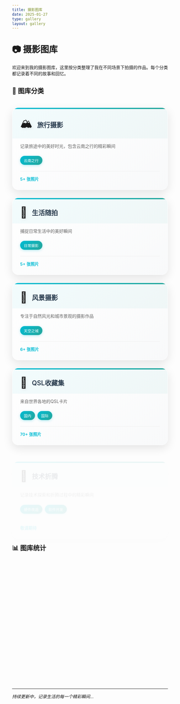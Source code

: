 ```yaml
---
title: 摄影图库
date: 2025-01-27
type: gallery
layout: gallery
---
```

# 📷 摄影图库

欢迎来到我的摄影图库，这里按分类整理了我在不同场景下拍摄的作品。每个分类都记录着不同的故事和回忆。

## 📂 图库分类

<div class="gallery-categories">

<div class="category-card travel-card">
<div class="card-header">
<span class="card-icon">🏔️</span>
<h3><a href="/gallery/travel/">旅行摄影</a></h3>
</div>
<div class="card-content">
<p class="card-description">记录旅途中的美好时光，包含云南之行的精彩瞬间</p>
<div class="card-tags">
<span class="tag">云南之行</span>
</div>
<div class="card-stats">
<span class="photo-count">5+ 张照片</span>
</div>
</div>
</div>

<div class="category-card life-card">
<div class="card-header">
<span class="card-icon">📱</span>
<h3><a href="/gallery/life/">生活随拍</a></h3>
</div>
<div class="card-content">
<p class="card-description">捕捉日常生活中的美好瞬间</p>
<div class="card-tags">
<span class="tag">日常摄影</span>
</div>
<div class="card-stats">
<span class="photo-count">5+ 张照片</span>
</div>
</div>
</div>

<div class="category-card landscape-card">
<div class="card-header">
<span class="card-icon">🌄</span>
<h3><a href="/gallery/landscape/">风景摄影</a></h3>
</div>
<div class="card-content">
<p class="card-description">专注于自然风光和城市景观的摄影作品</p>
<div class="card-tags">
<span class="tag">天空之城</span>
</div>
<div class="card-stats">
<span class="photo-count">6+ 张照片</span>
</div>
</div>
</div>

<div class="category-card qsl-card">
<div class="card-header">
<span class="card-icon">📡</span>
<h3><a href="/gallery/qsl/">QSL收藏集</a></h3>
</div>
<div class="card-content">
<p class="card-description">来自世界各地的QSL卡片</p>
<div class="card-tags">
<span class="tag">国内</span>
<span class="tag">国际</span>
</div>
<div class="card-stats">
<span class="photo-count">70+ 张照片</span>
</div>
</div>
</div>

<div class="category-card tech-card">
<div class="card-header">
<span class="card-icon">🔧</span>
<h3><a href="/gallery/tech/">技术折腾</a></h3>
</div>
<div class="card-content">
<p class="card-description">记录技术探索和折腾过程中的精彩瞬间</p>
<div class="card-tags">
<span class="tag">硬件改造</span>
<span class="tag">软件开发</span>
</div>
<div class="card-stats">
<span class="photo-count">敬请期待</span>
</div>
</div>
</div>

</div>

## 📊 图库统计

<div class="gallery-stats">
<div class="stats-container">
<div class="stat-item">
<div class="stat-icon">📁</div>
<div class="stat-info">
<span class="stat-number" data-count="5">0</span>
<span class="stat-label">分类</span>
</div>
</div>
<div class="stat-item">
<div class="stat-icon">📸</div>
<div class="stat-info">
<span class="stat-number" data-count="90">0</span>
<span class="stat-label">照片</span>
</div>
</div>
<div class="stat-item">
<div class="stat-icon">📅</div>
<div class="stat-info">
<span class="stat-number" data-count="2025">2025</span>
<span class="stat-label">年份</span>
</div>
</div>
</div>
</div>

---

*持续更新中，记录生活的每一个精彩瞬间...*

<style>
/* 摄影图库归档页面样式 */
.gallery-categories {
    display: grid;
    grid-template-columns: repeat(auto-fit, minmax(320px, 1fr));
    gap: 25px;
    margin: 40px 0;
}

/* 分类卡片样式 */
.category-card {
    background: linear-gradient(145deg, #ffffff 0%, #f8f9fa 100%);
    border-radius: 20px;
    padding: 0;
    box-shadow: 0 10px 30px rgba(0, 0, 0, 0.1);
    transition: all 0.4s cubic-bezier(0.175, 0.885, 0.32, 1.275);
    overflow: hidden;
    position: relative;
    border: 1px solid rgba(255, 255, 255, 0.2);
}

.category-card::before {
    content: '';
    position: absolute;
    top: 0;
    left: 0;
    right: 0;
    height: 4px;
    background: linear-gradient(90deg, #00bcd4, #26a69a);
    transition: all 0.3s ease;
}

.category-card:hover {
    transform: translateY(-8px) scale(1.02);
    box-shadow: 0 20px 40px rgba(0, 0, 0, 0.15);
}

.category-card:hover::before {
    height: 6px;
    background: linear-gradient(90deg, #00acc1, #26a69a, #66bb6a);
}

/* 卡片头部 */
.card-header {
    display: flex;
    align-items: center;
    padding: 25px 25px 15px;
    background: linear-gradient(135deg, rgba(0, 188, 212, 0.05) 0%, rgba(38, 166, 154, 0.05) 100%);
}

.card-icon {
    font-size: 2.5em;
    margin-right: 15px;
    filter: drop-shadow(2px 2px 4px rgba(0, 0, 0, 0.1));
    animation: float 3s ease-in-out infinite;
}

@keyframes float {
    0%, 100% { transform: translateY(0px); }
    50% { transform: translateY(-5px); }
}

.card-header h3 {
    margin: 0;
    font-size: 1.5em;
    font-weight: 600;
    color: #2c3e50;
    transition: all 0.3s ease;
}

.card-header h3 a {
    color: inherit;
    text-decoration: none;
    position: relative;
}

.card-header h3 a::after {
    content: '';
    position: absolute;
    bottom: -2px;
    left: 0;
    width: 0;
    height: 2px;
    background: linear-gradient(90deg, #00bcd4, #26a69a);
    transition: width 0.3s ease;
}

.card-header h3 a:hover::after {
    width: 100%;
}

/* 卡片内容 */
.card-content {
    padding: 0 25px 25px;
}

.card-description {
    color: #666;
    line-height: 1.6;
    margin-bottom: 20px;
    font-size: 1em;
}

/* 标签样式 */
.card-tags {
    display: flex;
    flex-wrap: wrap;
    gap: 8px;
    margin-bottom: 20px;
}

.tag {
    background: linear-gradient(135deg, #00bcd4, #26a69a);
    color: white;
    padding: 6px 12px;
    border-radius: 20px;
    font-size: 0.85em;
    font-weight: 500;
    transition: all 0.3s ease;
    box-shadow: 0 2px 8px rgba(0, 188, 212, 0.3);
}

.tag:hover {
    transform: translateY(-2px);
    box-shadow: 0 4px 12px rgba(0, 188, 212, 0.4);
}

/* 卡片统计 */
.card-stats {
    display: flex;
    justify-content: space-between;
    align-items: center;
    padding-top: 15px;
    border-top: 1px solid #eee;
}

.photo-count {
    color: #00bcd4;
    font-weight: 600;
    font-size: 0.95em;
}

/* 特定卡片主题色 */
.travel-card:hover::before {
    background: linear-gradient(90deg, #ff6b6b, #ffa726);
}

.life-card:hover::before {
    background: linear-gradient(90deg, #42a5f5, #66bb6a);
}

.landscape-card:hover::before {
    background: linear-gradient(90deg, #26a69a, #66bb6a);
}

.qsl-card:hover::before {
    background: linear-gradient(90deg, #ab47bc, #7e57c2);
}

.tech-card:hover::before {
    background: linear-gradient(90deg, #ff9800, #f57c00);
}

/* 图库统计样式 */
.gallery-stats {
    margin: 50px 0;
    padding: 40px 20px;
    background: linear-gradient(135deg, #667eea 0%, #764ba2 100%);
    border-radius: 25px;
    box-shadow: 0 15px 35px rgba(102, 126, 234, 0.3);
    position: relative;
    overflow: hidden;
}

.gallery-stats::before {
    content: '';
    position: absolute;
    top: 0;
    left: 0;
    right: 0;
    bottom: 0;
    background: url('data:image/svg+xml,<svg xmlns="http://www.w3.org/2000/svg" viewBox="0 0 100 100"><defs><pattern id="grain" width="100" height="100" patternUnits="userSpaceOnUse"><circle cx="25" cy="25" r="1" fill="rgba(255,255,255,0.1)"/><circle cx="75" cy="75" r="1" fill="rgba(255,255,255,0.1)"/><circle cx="50" cy="10" r="0.5" fill="rgba(255,255,255,0.05)"/></pattern></defs><rect width="100" height="100" fill="url(%23grain)"/></svg>');
    opacity: 0.3;
}

.stats-container {
    display: grid;
    grid-template-columns: repeat(auto-fit, minmax(150px, 1fr));
    gap: 25px;
    position: relative;
    z-index: 1;
}

.stat-item {
    display: flex;
    align-items: center;
    padding: 25px;
    background: rgba(255, 255, 255, 0.15);
    backdrop-filter: blur(10px);
    border-radius: 20px;
    border: 1px solid rgba(255, 255, 255, 0.2);
    transition: all 0.4s cubic-bezier(0.175, 0.885, 0.32, 1.275);
    position: relative;
    overflow: hidden;
}

.stat-item::before {
    content: '';
    position: absolute;
    top: 0;
    left: -100%;
    width: 100%;
    height: 100%;
    background: linear-gradient(90deg, transparent, rgba(255, 255, 255, 0.2), transparent);
    transition: left 0.6s ease;
}

.stat-item:hover::before {
    left: 100%;
}

.stat-item:hover {
    transform: translateY(-8px) scale(1.05);
    background: rgba(255, 255, 255, 0.25);
    box-shadow: 0 15px 30px rgba(0, 0, 0, 0.2);
}

.stat-icon {
    font-size: 2.5em;
    margin-right: 15px;
    filter: drop-shadow(2px 2px 4px rgba(0, 0, 0, 0.3));
    animation: pulse 2s ease-in-out infinite;
}

@keyframes pulse {
    0%, 100% { transform: scale(1); }
    50% { transform: scale(1.1); }
}

.stat-info {
    display: flex;
    flex-direction: column;
    align-items: flex-start;
}

.stat-number {
    font-size: 2.2em;
    font-weight: 700;
    color: #ffffff;
    margin-bottom: 5px;
    text-shadow: 2px 2px 4px rgba(0, 0, 0, 0.3);
    transition: all 0.3s ease;
}

.stat-label {
    color: rgba(255, 255, 255, 0.9);
    font-size: 1em;
    font-weight: 500;
    text-transform: uppercase;
    letter-spacing: 1px;
    text-shadow: 1px 1px 2px rgba(0, 0, 0, 0.3);
}

/* 主标题样式 */
.gallery h1 {
    text-align: center;
    color: #2c3e50;
    margin-bottom: 30px;
    font-size: 2.5em;
}

.gallery h2 {
    color: #2c3e50;
    margin-top: 40px;
    margin-bottom: 20px;
    font-size: 1.8em;
}

/* 响应式设计 */
@media (max-width: 768px) {
    .gallery-categories {
        grid-template-columns: 1fr;
        gap: 20px;
    }
  
    .gallery-stats {
        flex-direction: column;
        gap: 20px;
    }
  
    .gallery h1 {
        font-size: 2em;
    }
  
    .stat-number {
        font-size: 2em;
    }
}

/* 通用样式 */
.gallery p {
    color: #666;
    line-height: 1.6;
    margin-bottom: 20px;
    font-size: 1.1em;
}

/* 页面加载动画 */
@keyframes fadeInUp {
    from {
        opacity: 0;
        transform: translateY(30px);
    }
    to {
        opacity: 1;
        transform: translateY(0);
    }
}

.category-card {
    animation: fadeInUp 0.6s ease-out forwards;
}

.category-card:nth-child(1) { animation-delay: 0.1s; }
.category-card:nth-child(2) { animation-delay: 0.2s; }
.category-card:nth-child(3) { animation-delay: 0.3s; }
.category-card:nth-child(4) { animation-delay: 0.4s; }

.gallery-stats {
    animation: fadeInUp 0.8s ease-out 0.5s forwards;
    opacity: 0;
}

/* 滚动触发动画 */
.animate-on-scroll {
    opacity: 0;
    transform: translateY(50px);
    transition: all 0.8s ease-out;
}

.animate-on-scroll.animated {
    opacity: 1;
    transform: translateY(0);
}
</style>

<script>
// 数字动画效果
function animateNumbers() {
    const numbers = document.querySelectorAll('.stat-number[data-count]');
  
    numbers.forEach(number => {
        const target = parseInt(number.getAttribute('data-count'));
        const duration = 2000; // 2秒动画
        const step = target / (duration / 16); // 60fps
        let current = 0;
  
        const timer = setInterval(() => {
            current += step;
            if (current >= target) {
                current = target;
                clearInterval(timer);
            }
  
            if (target === 30) {
                number.textContent = Math.floor(current) + '+';
            } else {
                number.textContent = Math.floor(current);
            }
        }, 16);
    });
}

// 滚动动画观察器
function initScrollAnimations() {
    const observer = new IntersectionObserver((entries) => {
        entries.forEach(entry => {
            if (entry.isIntersecting) {
                entry.target.classList.add('animated');
    
                // 如果是统计模块，触发数字动画
                if (entry.target.classList.contains('gallery-stats')) {
                    setTimeout(animateNumbers, 300);
                }
            }
        });
    }, {
        threshold: 0.1,
        rootMargin: '0px 0px -50px 0px'
    });
  
    // 观察需要动画的元素
    document.querySelectorAll('.gallery-stats, .category-card').forEach(el => {
        el.classList.add('animate-on-scroll');
        observer.observe(el);
    });
}

// 卡片悬停效果增强
function enhanceCardInteractions() {
    const cards = document.querySelectorAll('.category-card');
  
    cards.forEach(card => {
        card.addEventListener('mouseenter', function() {
            // 添加轻微的倾斜效果
            this.style.transform = 'translateY(-8px) scale(1.02) rotateY(5deg)';
        });
  
        card.addEventListener('mouseleave', function() {
            this.style.transform = '';
        });
  
        // 点击波纹效果
        card.addEventListener('click', function(e) {
            const ripple = document.createElement('div');
            const rect = this.getBoundingClientRect();
            const size = Math.max(rect.width, rect.height);
            const x = e.clientX - rect.left - size / 2;
            const y = e.clientY - rect.top - size / 2;
  
            ripple.style.cssText = `
                position: absolute;
                width: ${size}px;
                height: ${size}px;
                left: ${x}px;
                top: ${y}px;
                background: rgba(255, 255, 255, 0.3);
                border-radius: 50%;
                transform: scale(0);
                animation: ripple 0.6s ease-out;
                pointer-events: none;
                z-index: 1000;
            `;
  
            this.style.position = 'relative';
            this.style.overflow = 'hidden';
            this.appendChild(ripple);
  
            setTimeout(() => {
                ripple.remove();
            }, 600);
        });
    });
}

// 添加CSS动画关键帧
const style = document.createElement('style');
style.textContent = `
    @keyframes ripple {
        to {
            transform: scale(2);
            opacity: 0;
        }
    }
`;
document.head.appendChild(style);

// 页面加载完成后初始化
document.addEventListener('DOMContentLoaded', function() {
    initScrollAnimations();
    enhanceCardInteractions();
  
    // 延迟启动数字动画，如果统计模块在视口内
    setTimeout(() => {
        const statsElement = document.querySelector('.gallery-stats');
        if (statsElement) {
            const rect = statsElement.getBoundingClientRect();
            if (rect.top < window.innerHeight && rect.bottom > 0) {
                animateNumbers();
            }
        }
    }, 1000);
});
</script>
